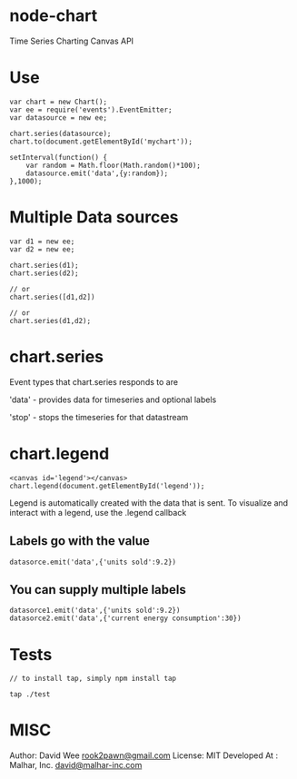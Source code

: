 node-chart
==========

Time Series Charting Canvas API 

Use
===

    var chart = new Chart();
    var ee = require('events').EventEmitter;
    var datasource = new ee;

    chart.series(datasource);
    chart.to(document.getElementById('mychart'));

    setInterval(function() {
        var random = Math.floor(Math.random()*100);
        datasource.emit('data',{y:random});
    },1000);

Multiple Data sources
=====================

    var d1 = new ee;
    var d2 = new ee;

    chart.series(d1);
    chart.series(d2);
    
    // or
    chart.series([d1,d2])
        
    // or
    chart.series(d1,d2);

chart.series
============

Event types that chart.series responds to are 

'data' - provides data for timeseries and optional labels

'stop' - stops the timeseries for that datastream

chart.legend
============

    <canvas id='legend'></canvas>
    chart.legend(document.getElementById('legend'));

Legend is automatically created with the data that is sent. 
To visualize and interact with a legend, use the .legend callback


Labels go with the value
------------------------

    datasorce.emit('data',{'units sold':9.2})

You can supply multiple labels
------------------------------

    datasorce1.emit('data',{'units sold':9.2})
    datasorce2.emit('data',{'current energy consumption':30})

Tests
=====

    // to install tap, simply npm install tap
    
    tap ./test


MISC
====

Author: David Wee <rook2pawn@gmail.com>
License: MIT
Developed At : Malhar, Inc. <david@malhar-inc.com>
